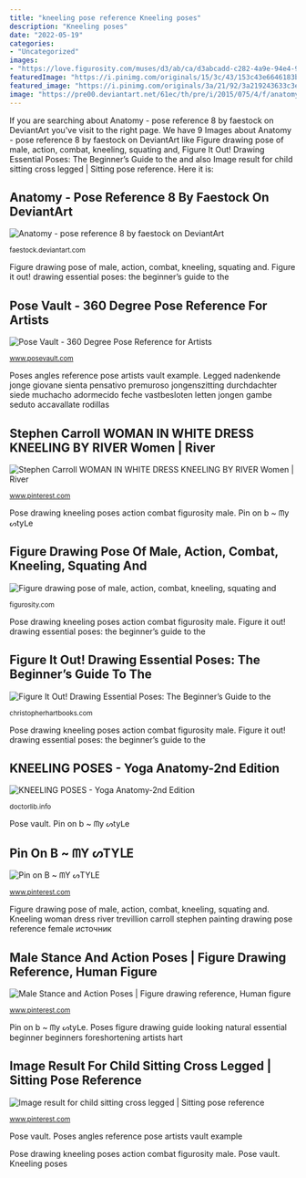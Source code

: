 ```yaml
---
title: "kneeling pose reference Kneeling poses"
description: "Kneeling poses"
date: "2022-05-19"
categories:
- "Uncategorized"
images:
- "https://love.figurosity.com/muses/d3/ab/ca/d3abcadd-c282-4a9e-94e4-98081469dad0/normal/2048/pose-00.jpg"
featuredImage: "https://i.pinimg.com/originals/15/3c/43/153c43e6646183b345e41afb7c6b2b7f.png"
featured_image: "https://i.pinimg.com/originals/3a/21/92/3a219243633c3e81c733f0e0d9af8e0b.jpg"
image: "https://pre00.deviantart.net/61ec/th/pre/i/2015/075/4/f/anatomy___pose_reference_8_by_faestock-d8lxux5.jpg"
---
```


If you are searching about Anatomy - pose reference 8 by faestock on DeviantArt you've visit to the right page. We have 9 Images about Anatomy - pose reference 8 by faestock on DeviantArt like Figure drawing pose of male, action, combat, kneeling, squating and, Figure It Out! Drawing Essential Poses: The Beginner’s Guide to the and also Image result for child sitting cross legged | Sitting pose reference. Here it is:

## Anatomy - Pose Reference 8 By Faestock On DeviantArt

![Anatomy - pose reference 8 by faestock on DeviantArt](https://pre00.deviantart.net/61ec/th/pre/i/2015/075/4/f/anatomy___pose_reference_8_by_faestock-d8lxux5.jpg "Legged nadenkende jonge giovane sienta pensativo premuroso jongenszitting durchdachter siede muchacho adormecido feche vastbesloten letten jongen gambe seduto accavallate rodillas")

<small>faestock.deviantart.com</small>

Figure drawing pose of male, action, combat, kneeling, squating and. Figure it out! drawing essential poses: the beginner’s guide to the

## Pose Vault - 360 Degree Pose Reference For Artists

![Pose Vault - 360 Degree Pose Reference for Artists](http://www.posevault.com/wp-content/uploads/2013/05/poseset-example.jpg "Pin on b ~ ᗰy ᔕtyᒪe")

<small>www.posevault.com</small>

Poses angles reference pose artists vault example. Legged nadenkende jonge giovane sienta pensativo premuroso jongenszitting durchdachter siede muchacho adormecido feche vastbesloten letten jongen gambe seduto accavallate rodillas

## Stephen Carroll WOMAN IN WHITE DRESS KNEELING BY RIVER Women | River

![Stephen Carroll WOMAN IN WHITE DRESS KNEELING BY RIVER Women | River](https://i.pinimg.com/originals/3a/21/92/3a219243633c3e81c733f0e0d9af8e0b.jpg "Kneeling woman dress river trevillion carroll stephen painting drawing pose reference female источник")

<small>www.pinterest.com</small>

Pose drawing kneeling poses action combat figurosity male. Pin on b ~ ᗰy ᔕtyᒪe

## Figure Drawing Pose Of Male, Action, Combat, Kneeling, Squating And

![Figure drawing pose of male, action, combat, kneeling, squating and](https://love.figurosity.com/muses/d3/ab/ca/d3abcadd-c282-4a9e-94e4-98081469dad0/normal/2048/pose-00.jpg "Male stance and action poses")

<small>figurosity.com</small>

Pose drawing kneeling poses action combat figurosity male. Figure it out! drawing essential poses: the beginner’s guide to the

## Figure It Out! Drawing Essential Poses: The Beginner’s Guide To The

![Figure It Out! Drawing Essential Poses: The Beginner’s Guide to the](https://christopherhartbooks.com/wp-content/uploads/2015/04/POSES-2.jpg "Poses angles reference pose artists vault example")

<small>christopherhartbooks.com</small>

Pose drawing kneeling poses action combat figurosity male. Figure it out! drawing essential poses: the beginner’s guide to the

## KNEELING POSES - Yoga Anatomy-2nd Edition

![KNEELING POSES - Yoga Anatomy-2nd Edition](https://doctorlib.info/anatomy/yoga-anatomy/yoga-anatomy.files/image185.jpg "Poses angles reference pose artists vault example")

<small>doctorlib.info</small>

Pose vault. Pin on b ~ ᗰy ᔕtyᒪe

## Pin On B ~ ᗰY ᔕTYᒪE

![Pin on B ~ ᗰY ᔕTYᒪE](https://i.pinimg.com/originals/15/3c/43/153c43e6646183b345e41afb7c6b2b7f.png "Figure it out! drawing essential poses: the beginner’s guide to the")

<small>www.pinterest.com</small>

Figure drawing pose of male, action, combat, kneeling, squating and. Kneeling woman dress river trevillion carroll stephen painting drawing pose reference female источник

## Male Stance And Action Poses | Figure Drawing Reference, Human Figure

![Male Stance and Action Poses | Figure drawing reference, Human figure](https://i.pinimg.com/originals/da/e5/14/dae514ea1178cd427e7017b09be3eda0.jpg "Figure it out! drawing essential poses: the beginner’s guide to the")

<small>www.pinterest.com</small>

Pin on b ~ ᗰy ᔕtyᒪe. Poses figure drawing guide looking natural essential beginner beginners foreshortening artists hart

## Image Result For Child Sitting Cross Legged | Sitting Pose Reference

![Image result for child sitting cross legged | Sitting pose reference](https://i.pinimg.com/736x/63/87/7c/63877ceb7f84f1d05449c1a35e6851fb.jpg "Kneeling woman dress river trevillion carroll stephen painting drawing pose reference female источник")

<small>www.pinterest.com</small>

Pose vault. Poses angles reference pose artists vault example

Pose drawing kneeling poses action combat figurosity male. Pose vault. Kneeling poses
